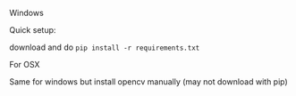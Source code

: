 Windows

Quick setup:

download and do
```pip install -r requirements.txt```


For OSX

Same for windows but install opencv manually (may not download with pip)
